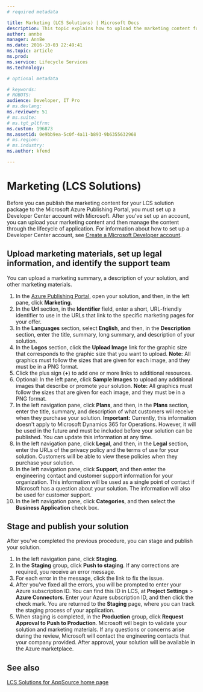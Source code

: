 ```yaml
---
# required metadata

title: Marketing (LCS Solutions) | Microsoft Docs
description: This topic explains how to upload the marketing content for your LCS solution package to the Azure Publishing Portal, and how to stage and publish your solution.
author: annbe
manager: AnnBe
ms.date: 2016-10-03 22:49:41
ms.topic: article
ms.prod: 
ms.service: Lifecycle Services
ms.technology: 

# optional metadata

# keywords: 
# ROBOTS: 
audience: Developer, IT Pro
# ms.devlang: 
ms.reviewer: 51
# ms.suite: 
# ms.tgt_pltfrm: 
ms.custom: 196873
ms.assetid: 0e9bb9ea-5c0f-4a11-b893-9b6355632968
# ms.region: 
# ms.industry: 
ms.author: kfend

---
```


# Marketing (LCS Solutions)

Before you can publish the marketing content for your LCS solution package to the Microsoft Azure Publishing Portal, you must set up a Developer Center account with Microsoft. After you've set up an account, you can upload your marketing content and then manage the content through the lifecycle of application. For information about how to set up a Developer Center account, see [Create a Microsoft Developer account](https://azure.microsoft.com/en-us/documentation/articles/marketplace-publishing-accounts-creation-registration/).

## Upload marketing materials, set up legal information, and identify the support team
You can upload a marketing summary, a description of your solution, and other marketing materials.

1.  In the [Azure Publishing Portal](https://publish.windowsazure.com/workspace/), open your solution, and then, in the left pane, click **Marketing**.
2.  In the **Url** section, in the **Identifier** field, enter a short, URL-friendly identifier to use in the URLs that link to the specific marketing pages for your offer.
3.  In the **Languages** section, select **English**, and then, in the **Description** section, enter the title, summary, long summary, and description of your solution.
4.  In the **Logos** section, click the **Upload Image** link for the graphic size that corresponds to the graphic size that you want to upload. **Note:** All graphics must follow the sizes that are given for each image, and they must be in a PNG format.
5.  Click the plus sign (**+**) to add one or more links to additional resources.
6.  Optional: In the left pane, click **Sample Images** to upload any additional images that describe or promote your solution. **Note:** All graphics must follow the sizes that are given for each image, and they must be in a PNG format.
7.  In the left navigation pane, click **Plans**, and then, in the **Plans** section, enter the title, summary, and description of what customers will receive when they purchase your solution. **Important:** Currently, this information doesn't apply to Microsoft Dynamics 365 for Operations. However, it will be used in the future and must be included before your solution can be published. You can update this information at any time.
8.  In the left navigation pane, click **Legal**, and then, in the **Legal** section, enter the URLs of the privacy policy and the terms of use for your solution. Customers will be able to view these policies when they purchase your solution.
9.  In the left navigation pane, click **Support**, and then enter the engineering contact and customer support information for your organization. This information will be used as a single point of contact if Microsoft has a question about your solution. The information will also be used for customer support.
10. In the left navigation pane, click **Categories**, and then select the **Business Application** check box.

## Stage and publish your solution
After you've completed the previous procedure, you can stage and publish your solution.

1.  In the left navigation pane, click **Staging**.
2.  In the **Staging** group, click **Push to staging**. If any corrections are required, you receive an error message.
3.  For each error in the message, click the link to fix the issue.
4.  After you've fixed all the errors, you will be prompted to enter your Azure subscription ID. You can find this ID in LCS, at **Project Settings** &gt; **Azure Connectors**. Enter your Azure subscription ID, and then click the check mark. You are returned to the **Staging** page, where you can track the staging process of your application.
5.  When staging is completed, in the **Production** group, click **Request Approval to Push to Production**. Microsoft will begin to validate your solution and marketing materials. If any questions or concerns arise during the review, Microsoft will contact the engineering contacts that your company provided. After approval, your solution will be available in the Azure marketplace.


See also
--------

[LCS Solutions for AppSource home page](http://ax.help.dynamics.com/en/wiki/lcs-solutions-for-app-source/)

